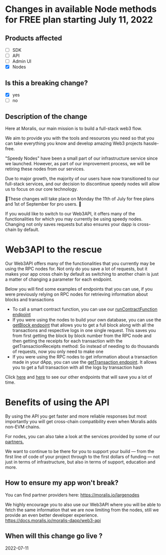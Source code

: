 # Changes in available Node methods for FREE plan starting July 11, 2022

## Products affected
- [ ] SDK
- [ ] API
- [ ] Admin UI
- [X] Nodes

## Is this a breaking change?
- [X] yes
- [ ] no

## Description of the change
Here at Moralis, our main mission is to build a full-stack web3 flow.

We aim to provide you with the tools and resources you need so that you can take everything you know and develop amazing Web3 projects hassle-free.

"Speedy Nodes" have been a small part of our infrastructure service since we launched. However, as part of our improvement process, we will be retiring these nodes from our services.

Due to major growth, the majority of our users have now transitioned to our full-stack services, and our decision to discontinue speedy nodes will allow us to focus on our core technology.

🚨These changes will take place on Monday the 11th of July for free plans and 1st of September for pro users. 🚨

If you would like to switch to our Web3API, it offers many of the functionalities for which you may currently be using speedy nodes. Changing not only saves requests but also ensures your dapp is cross-chain by default. 


# **Web3API to the rescue**

Our Web3API offers many of the functionalities that you currently may be using the RPC nodes for. Not only do you save a lot of requests, but it makes your app cross chain by default as switching to another chain is just a matter of changing a parameter for each endpoint.

Below you will find some examples of endpoints that you can use, if you were previously relying on RPC nodes for retrieving information about blocks and transactions



* To call a smart contract function, you can use our [runContractFunction endpoint \
](https://deep-index.moralis.io/api-docs/#/native/runContractFunction)
* If you were using the nodes to build your own database, you can use the [getBlock endpoint](https://deep-index.moralis.io/api-docs/#/native/getBlock) that allows you to get a full block along with all the transactions and respective logs in one single request. This saves you from first getting the block by block number from the RPC node and then getting the receipts for each transaction with the getTransactionReceipts method: So instead of needing to do thousands of requests, now you only need to make one[ \
](https://deep-index.moralis.io/api-docs/#/native/getBlock)
* If you were using the RPC nodes to get information about a transaction made in your dApp, you can use the [getTransaction endpoint](https://deep-index.moralis.io/api-docs/#/native/getTransaction). It allows you to get a full transaction with all the logs by transaction hash

Click [here](https://admin.moralis.io/web3api) and [here](https://deep-index.moralis.io/api-docs) to see our other endpoints that will save you a lot of time.


# **Benefits of using the API**

By using the API you get faster and more reliable responses but most importantly you will get cross-chain compatibility even when Moralis adds non-EVM chains.

For nodes, you can also take a look at the services provided by some of our [partners.](https://moralis.io/largenodes)

We want to continue to be there for you to support your build — from the first line of code of your project through to the first dollars of funding — not just in terms of infrastructure, but also in terms of support, education and more.


## How to ensure my app won't break?
You can find partner providers here: https://moralis.io/largenodes

We highly encourage you to also use our Web3API where you will be able to fetch the same information that we are now limiting from the nodes, still we provide an even better developer experience.
https://docs.moralis.io/moralis-dapp/web3-api


## When will this change go live ?
2022-07-11


